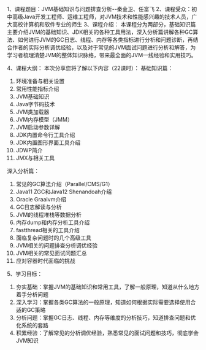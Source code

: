 1、课程题目：JVM基础知识与问题排查分析--秦金卫、任富飞
2、课程受众：初中高级Java开发工程师、运维工程师，对JVM技术和性能感兴趣的技术人员，广大高校计算机和软件专业的师生 
3、课程介绍：
本课程分为两部分，基础知识篇主要介绍JVM的基础知识、JDK相关的各种工具用法，深入分析篇讲解各种GC算法、如何进行JVM的GC日志、线程、内存等各类指标进行分析和问题诊断，再结合作者的实际分析调优经验，以及对于常见的JVM面试问题进行分析和解答，为学习者梳理清楚JVM的整体知识脉络，带来最全面的JVM一线经验和实用技巧。

4、课程大纲：
本次分享您将了解以下内容（22课时）：
基础知识篇：
1. 环境准备与相关设置
1. 常用性能指标介绍
1. JVM基础知识
1. Java字节码技术
1. JVM类加载器
1. JVM内存模型（JMM）
1. JVM启动参数详解
1. JDK内置命令行工具介绍
1. JDK内置图形界面工具介绍
1. JDWP简介
1. JMX与相关工具

深入分析篇：
1. 常见的GC算法介绍（Parallel/CMS/G1）
1. Java11 ZGC和Java12 Shenandoah介绍
1. Oracle Graalvm介绍
1. GC日志解读与分析
1. JVM的线程堆栈等数据分析
1. 内存dump和内存分析工具介绍
1. fastthread相关的工具介绍
1. 面临复杂问题时的几个高级工具
1. JVM相关的问题排查分析调优经验
1. JVM相关的常见面试问题汇总
1. 应对容器时代面临的挑战

5、学习目标：
1. 夯实基础：掌握JVM的基础知识和常用工具，了解一般原理，知道从什么地方着手分析问题
1. 深入学习：掌握各类GC算法的一般原理，知道如何根据实际需要选择使用合适的GC策略
1. 分析问题：掌握GC日志、线程、内存等维度的分析技巧，知道排查问题和优化系统的套路
1. 积累经验：了解常见的分析调优经验，熟悉常见的面试问题和技巧，彻底学会JVM知识